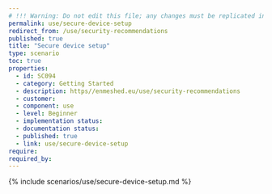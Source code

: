 ```yaml
---
# !!! Warning: Do not edit this file; any changes must be replicated in Excel !!!
permalink: use/secure-device-setup
redirect_from: /use/security-recommendations
published: true
title: "Secure device setup"
type: scenario
toc: true
properties:
  - id: SC094
  - category: Getting Started
  - description: https//enmeshed.eu/use/security-recommendations
  - customer:
  - component: use
  - level: Beginner
  - implementation status:
  - documentation status:
  - published: true
  - link: use/secure-device-setup
require:
required_by:
---
```


{% include scenarios/use/secure-device-setup.md %}
